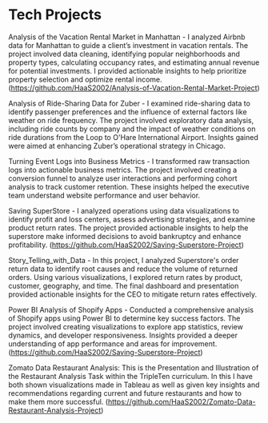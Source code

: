 # Tech Projects
Analysis of the Vacation Rental Market in Manhattan - I analyzed Airbnb data for Manhattan to guide a client’s investment in vacation rentals. The project involved data cleaning, identifying popular neighborhoods and property types, calculating occupancy rates, and estimating annual revenue for potential investments. I provided actionable insights to help prioritize property selection and optimize rental income. (https://github.com/HaaS2002/Analysis-of-Vacation-Rental-Market-Project)

Analysis of Ride-Sharing Data for Zuber - I examined ride-sharing data to identify passenger preferences and the influence of external factors like weather on ride frequency. The project involved exploratory data analysis, including ride counts by company and the impact of weather conditions on ride durations from the Loop to O'Hare International Airport. Insights gained were aimed at enhancing Zuber’s operational strategy in Chicago.

Turning Event Logs into Business Metrics - I transformed raw transaction logs into actionable business metrics. The project involved creating a conversion funnel to analyze user interactions and performing cohort analysis to track customer retention. These insights helped the executive team understand website performance and user behavior.

Saving SuperStore - I analyzed operations using data visualizations to identify profit and loss centers, assess advertising strategies, and examine product return rates. The project provided actionable insights to help the superstore make informed decisions to avoid bankruptcy and enhance profitability. (https://github.com/HaaS2002/Saving-Superstore-Project)

Story_Telling_with_Data - In this project, I analyzed Superstore's order return data to identify root causes and reduce the volume of returned orders. Using various visualizations, I explored return rates by product, customer, geography, and time. The final dashboard and presentation provided actionable insights for the CEO to mitigate return rates effectively.

Power BI Analysis of Shopify Apps - Conducted a comprehensive analysis of Shopify apps using Power BI to determine key success factors. The project involved creating visualizations to explore app statistics, review dynamics, and developer responsiveness. Insights provided a deeper understanding of app performance and areas for improvement. (https://github.com/HaaS2002/Saving-Superstore-Project)

Zomato Data Restaurant Analysis: This is the Presentation and Illustration of the Restaurant Analysis Task within the TripleTen curriculum. In this I have both shown visualizations made in Tableau as well as given key insights and recommendations regarding current and future restaurants and how to make them more successful. (https://github.com/HaaS2002/Zomato-Data-Restaurant-Analysis-Project)
